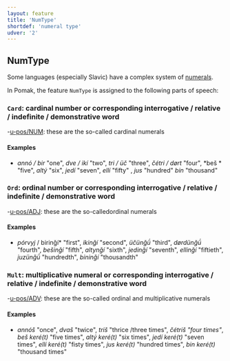 ```yaml
---
layout: feature
title: 'NumType'
shortdef: 'numeral type'
udver: '2'
---
```


## NumType

Some languages (especially Slavic) have a complex system of [numerals](../../u/pos/NUM). 
<!--For example, in the school grammar of Czech, the main part of speech is "numeral", it includes almost everything 
where counting is involved and there are various subtypes. It also includes interrogative, relative, indefinite and demonstrative words 
referring to numbers (words like *kolik / how many, tolik / so many, několik / some, a few),* so at the same time we may have a non-empty 
value of [PronType](PronType.html).  (In English, these words are called quantifiers and they are considered a subgroup of 
[determiners](../../u/pos/DET).)-->

In Pomak, the feature `NumType` is assigned to the following parts of speech:

### <a name="Card">`Card`</a>: cardinal number or corresponding interrogative / relative / indefinite / demonstrative word
-[u-pos/NUM](../../u/pos/NUM.html): these are the so-called cardinal numerals

#### Examples

- *annó / bir* "one", *dve / ikí*  "two", *tri / üč* "three", *čétri / dørt* "four", *beš * "five", *altý* "six", *jedí* "seven",
*ellí* "fifty" , *jus* "hundred"  *bin* "thousand" 

### <a name="Ord">`Ord`</a>: ordinal number or corresponding interrogative / relative / indefinite / demonstrative word

-[u-pos/ADJ](../../u/pos/ADJ.html): these are the so-calledordinal numerals

#### Examples

- *pórvyj* / birinǧí* "first", *ikinǧí* "second", *üčünǧǘ* "third", *dørdünǧǘ* "fourth", *bešinǧí* "fifth", *altynǧí* "sixth", *jedinǧí* "seventh", *ellinǧí* "fiftieth", *juzünǧǘ* "hundredth", *bininǧí* "thousandth" 

### <a name="Mult">`Mult`</a>: multiplicative numeral or corresponding interrogative / relative / indefinite / demonstrative word

-[u-pos/ADV](../../u/pos/ADV.html): these are the so-called ordinal and multiplicative numerals

#### Examples

- *annóš* "once", *dvaš* "twice", *triš* "thrice /three times", *čétriš "four times"*, *beš keré(t)* "five times", *altý keré(t)* "six times", *jedí keré(t)* "seven times", *ellí keré(t)* "fisty times", *jus keré(t)* "hundred times", *bin keré(t)* "thousand times" 



<!-- Interlanguage links updated Po 6. listopadu 2023, 21:41:57 CET -->
